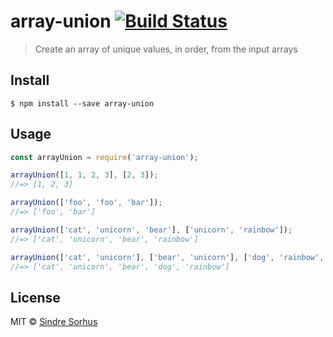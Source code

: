 # array-union [![Build Status](https://travis-ci.org/sindresorhus/array-union.svg?branch=master)](https://travis-ci.org/sindresorhus/array-union)

> Create an array of unique values, in order, from the input arrays


## Install

```
$ npm install --save array-union
```


## Usage

```js
const arrayUnion = require('array-union');

arrayUnion([1, 1, 2, 3], [2, 3]);
//=> [1, 2, 3]

arrayUnion(['foo', 'foo', 'bar']);
//=> ['foo', 'bar']

arrayUnion(['cat', 'unicorn', 'bear'], ['unicorn', 'rainbow']);
//=> ['cat', 'unicorn', 'bear', 'rainbow']

arrayUnion(['cat', 'unicorn'], ['bear', 'unicorn'], ['dog', 'rainbow', 'rainbow']);
//=> ['cat', 'unicorn', 'bear', 'dog', 'rainbow']
```


## License

MIT © [Sindre Sorhus](https://sindresorhus.com)

